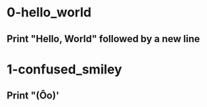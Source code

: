 # 0-hello_world
## Print "Hello, World" followed by a new line

# 1-confused_smiley
## Print "(Ôo)'

